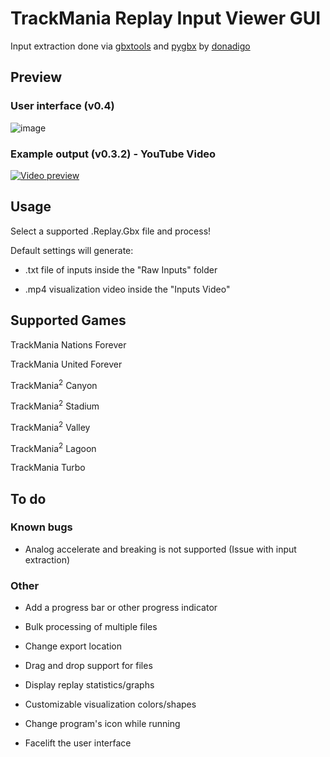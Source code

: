 # TrackMania Replay Input Viewer GUI

Input extraction done via [gbxtools](https://github.com/donadigo/gbxtools) and [pygbx](https://github.com/donadigo/pygbx) by [donadigo](https://github.com/donadigo)


## Preview
### User interface (v0.4)
![image](https://user-images.githubusercontent.com/32379779/120962571-d878c980-c714-11eb-90f9-d671d67796e2.png)


### Example output (v0.3.2) - YouTube Video
[![Video preview](http://img.youtube.com/vi/o6gHC0RtKFc/0.jpg)](http://www.youtube.com/watch?v=o6gHC0RtKFc "(Replay Inputs) TrackMania Turbo #056 riolu 00'30''34 Replay")

## Usage

Select a supported .Replay.Gbx file and process!

Default settings will generate:

- .txt file of inputs inside the "Raw Inputs" folder

- .mp4 visualization video inside the "Inputs Video"


## Supported Games

TrackMania Nations Forever

TrackMania United Forever

TrackMania<sup>2</sup> Canyon

TrackMania<sup>2</sup> Stadium

TrackMania<sup>2</sup> Valley

TrackMania<sup>2</sup> Lagoon

TrackMania Turbo

## To do

### Known bugs

- Analog accelerate and breaking is not supported (Issue with input extraction)

### Other

- Add a progress bar or other progress indicator

- Bulk processing of multiple files

- Change export location

- Drag and drop support for files

- Display replay statistics/graphs

- Customizable visualization colors/shapes

- Change program's icon while running

- Facelift the user interface
